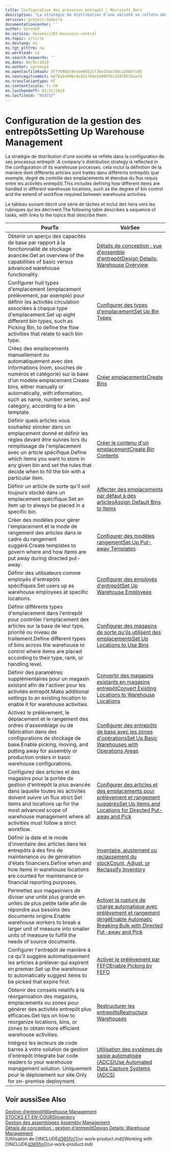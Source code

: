 ```yaml
---
title: Configuration des processus entrepôt | Microsoft Docs
description: "La stratégie de distribution d'une société se reflète dans la configuration de ses processus entrepôt : cela inclut la définition de la manière dont différents articles sont traités dans différents entrepôts (par exemple, degré de contrôle des emplacements et étendue du flux requis entre les activités entrepôt)."
services: project-madeira
documentationcenter: ''
author: SorenGP
ms.service: dynamics365-business-central
ms.topic: article
ms.devlang: na
ms.tgt_pltfrm: na
ms.workload: na
ms.search.keywords: ''
ms.date: 04/01/2019
ms.author: sgroespe
ms.openlocfilehash: df77998dc9e5ee06531f3be158a7d9ca2604fc05
ms.sourcegitcommit: bd78a5d990c9e83174da1409076c22df8b35eafd
ms.translationtype: HT
ms.contentlocale: fr-FR
ms.lasthandoff: 03/31/2019
ms.locfileid: "914737"
---
```

# <a name="setting-up-warehouse-management"></a><span data-ttu-id="ed507-104">Configuration de la gestion des entrepôts</span><span class="sxs-lookup"><span data-stu-id="ed507-104">Setting Up Warehouse Management</span></span>
<span data-ttu-id="ed507-105">La stratégie de distribution d'une société se reflète dans la configuration de ses processus entrepôt :</span><span class="sxs-lookup"><span data-stu-id="ed507-105">A company's distribution strategy is reflected in the configuration of its warehouse processes.</span></span> <span data-ttu-id="ed507-106">cela inclut la définition de la manière dont différents articles sont traités dans différents entrepôts (par exemple, degré de contrôle des emplacements et étendue du flux requis entre les activités entrepôt).</span><span class="sxs-lookup"><span data-stu-id="ed507-106">This includes defining how different items are handled in different warehouse locations, such as the degree of bin control and the extend of workflow required between warehouse activities.</span></span>  

 <span data-ttu-id="ed507-107">Le tableau suivant décrit une série de tâches et inclut des liens vers les rubriques qui les décrivent.</span><span class="sxs-lookup"><span data-stu-id="ed507-107">The following table describes a sequence of tasks, with links to the topics that describe them.</span></span>   

|<span data-ttu-id="ed507-108">**Pour**</span><span class="sxs-lookup"><span data-stu-id="ed507-108">**To**</span></span>|<span data-ttu-id="ed507-109">**Voir**</span><span class="sxs-lookup"><span data-stu-id="ed507-109">**See**</span></span>|  
|------------|-------------|  
|<span data-ttu-id="ed507-110">Obtenir un aperçu des capacités de base par rapport à la fonctionnalité de stockage avancée.</span><span class="sxs-lookup"><span data-stu-id="ed507-110">Get an overview of the capabilities of basic versus advanced warehouse functionality.</span></span>|[<span data-ttu-id="ed507-111">Détails de conception : vue d'ensemble d'entrepôt</span><span class="sxs-lookup"><span data-stu-id="ed507-111">Design Details: Warehouse Overview</span></span>](design-details-warehouse-overview.md)|  
|<span data-ttu-id="ed507-112">Configurer huit types d'emplacement (emplacement prélèvement, par exemple) pour définir les activités circulation associées à chaque type d'emplacement.</span><span class="sxs-lookup"><span data-stu-id="ed507-112">Set up eight different bin types, such as Picking Bin, to define the flow activities that relate to each bin type.</span></span>|[<span data-ttu-id="ed507-113">Configurer des types d'emplacement</span><span class="sxs-lookup"><span data-stu-id="ed507-113">Set Up Bin Types</span></span>](warehouse-how-to-set-up-bin-types.md)|  
|<span data-ttu-id="ed507-114">Créez des emplacements manuellement ou automatiquement avec des informations (nom, souches de numéros et catégorie) sur la base d'un modèle emplacement.</span><span class="sxs-lookup"><span data-stu-id="ed507-114">Create bins, either manually or automatically, with information, such as name, number series, and category, according to a bin template.</span></span>|[<span data-ttu-id="ed507-115">Créer emplacements</span><span class="sxs-lookup"><span data-stu-id="ed507-115">Create Bins</span></span>](warehouse-how-to-create-individual-bins.md)|  
|<span data-ttu-id="ed507-116">Définir quels articles vous souhaitez stocker dans un emplacement donné et définir les règles devant être suivies lors du remplissage de l'emplacement avec un article spécifique.</span><span class="sxs-lookup"><span data-stu-id="ed507-116">Define which items you want to store in any given bin and set the rules that decide when to fill the bin with a particular item.</span></span>|[<span data-ttu-id="ed507-117">Créer le contenu d'un emplacement</span><span class="sxs-lookup"><span data-stu-id="ed507-117">Create Bin Contents</span></span>](warehouse-how-to-set-up-bin-contents.md)|  
|<span data-ttu-id="ed507-118">Définir un article de sorte qu'il soit toujours stocké dans un emplacement spécifique.</span><span class="sxs-lookup"><span data-stu-id="ed507-118">Set an item up to always be placed in a specific bin.</span></span>|[<span data-ttu-id="ed507-119">Affecter des emplacements par défaut à des articles</span><span class="sxs-lookup"><span data-stu-id="ed507-119">Assign Default Bins to Items</span></span>](warehouse-how-to-assign-default-bins-to-items.md)|
|<span data-ttu-id="ed507-120">Créer des modèles pour gérer l'emplacement et le mode de rangement des articles dans le cadre du rangement suggéré.</span><span class="sxs-lookup"><span data-stu-id="ed507-120">Create templates to govern where and how items are put away during directed put-away.</span></span>|[<span data-ttu-id="ed507-121">Configurer des modèles rangement</span><span class="sxs-lookup"><span data-stu-id="ed507-121">Set Up Put-away Templates</span></span>](warehouse-how-to-set-up-put-away-templates.md)|
|<span data-ttu-id="ed507-122">Définir des utilisateurs comme employés d'entrepôts spécifiques.</span><span class="sxs-lookup"><span data-stu-id="ed507-122">Set users up as warehouse employees at specific locations.</span></span>|[<span data-ttu-id="ed507-123">Configurer des employés d'entrepôt</span><span class="sxs-lookup"><span data-stu-id="ed507-123">Set Up Warehouse Employees</span></span>](warehouse-how-to-set-up-warehouse-employees.md)|
|<span data-ttu-id="ed507-124">Définir différents types d'emplacement dans l'entrepôt pour contrôler l'emplacement des articles sur la base de leur type, priorité ou niveau de traitement.</span><span class="sxs-lookup"><span data-stu-id="ed507-124">Define different types of bins across the warehouse to control where items are placed according to their type, rank, or handling level.</span></span>|[<span data-ttu-id="ed507-125">Configurer des magasins de sorte qu'ils utilisent des emplacements</span><span class="sxs-lookup"><span data-stu-id="ed507-125">Set Up Locations to Use Bins</span></span>](warehouse-how-to-set-up-locations-to-use-bins.md)|
|<span data-ttu-id="ed507-126">Définir des paramètres supplémentaires pour un magasin existant afin de l'activer pour les activités entrepôt.</span><span class="sxs-lookup"><span data-stu-id="ed507-126">Make additional settings to an existing location to enable it for warehouse activities.</span></span>|[<span data-ttu-id="ed507-127">Convertir des magasins existants en magasins entrepôt</span><span class="sxs-lookup"><span data-stu-id="ed507-127">Convert Existing Locations to Warehouse Locations</span></span>](warehouse-how-to-convert-existing-locations-to-warehouse-locations.md)|
|<span data-ttu-id="ed507-128">Activez le prélèvement, le déplacement et le rangement des ordres d'assemblage ou de fabrication dans des configurations de stockage de base.</span><span class="sxs-lookup"><span data-stu-id="ed507-128">Enable picking, moving, and putting away for assembly or production orders in basic warehouse configurations.</span></span>|[<span data-ttu-id="ed507-129">Configurer des entrepôts de base avec les zones d'opérations</span><span class="sxs-lookup"><span data-stu-id="ed507-129">Set Up Basic Warehouses with Operations Areas</span></span>](warehouse-how-to-set-up-basic-warehouses-with-operations-areas.md)|  
|<span data-ttu-id="ed507-130">Configurez des articles et des magasins pour la portée de gestion d'entrepôt la plus avancée dans laquelle toutes les activités doivent suivre un flux strict.</span><span class="sxs-lookup"><span data-stu-id="ed507-130">Set items and locations up for the most advanced scope of warehouse management where all activities must follow a strict workflow.</span></span>|[<span data-ttu-id="ed507-131">Configurer des articles et des emplacements pour prélèvement et rangement suggérés</span><span class="sxs-lookup"><span data-stu-id="ed507-131">Set Up Items and Locations for Directed Put-away and Pick</span></span>](warehouse-how-to-set-up-items-for-directed-put-away-and-pick.md)|  
|<span data-ttu-id="ed507-132">Définir la date et le mode d'inventaire des articles dans les entrepôts à des fins de maintenance ou de génération d'états financiers.</span><span class="sxs-lookup"><span data-stu-id="ed507-132">Define when and how items in warehouse locations are counted for maintenance or financial reporting purposes.</span></span>|[<span data-ttu-id="ed507-133">Inventaire, ajustement ou reclassement du stock</span><span class="sxs-lookup"><span data-stu-id="ed507-133">Count, Adjust, or Reclassify Inventory</span></span>](inventory-how-count-adjust-reclassify.md)|
|<span data-ttu-id="ed507-134">Permettez aux magasiniers de diviser une unité plus grande en unités de plus petite taille afin de répondre aux besoins des documents origine.</span><span class="sxs-lookup"><span data-stu-id="ed507-134">Enable warehouse workers to break a larger unit of measure into smaller units of measure to fulfill the needs of source documents.</span></span>|[<span data-ttu-id="ed507-135">Activer la rupture de charge automatique avec prélèvement et rangement dirigé</span><span class="sxs-lookup"><span data-stu-id="ed507-135">Enable Automatic Breaking Bulk with Directed Put-away and Pick</span></span>](warehouse-enable-automatic-breaking-bulk-with-directed-put-away-and-pick.md)|  
|<span data-ttu-id="ed507-136">Configurer l'entrepôt de manière à ce qu'il suggère automatiquement les articles à prélever qui expirent en premier.</span><span class="sxs-lookup"><span data-stu-id="ed507-136">Set up the warehouse to automatically suggest items to be picked that expire first.</span></span>|[<span data-ttu-id="ed507-137">Activer le prélèvement par FEFO</span><span class="sxs-lookup"><span data-stu-id="ed507-137">Enable Picking by FEFO</span></span>](warehouse-picking-by-fefo.md)|
|<span data-ttu-id="ed507-138">Obtenir des conseils relatifs à la réorganisation des magasins, emplacements ou zones pour générer des activités entrepôt plus efficaces.</span><span class="sxs-lookup"><span data-stu-id="ed507-138">Get tips on how to reorganize locations, bins, or zones to obtain more efficient warehouse activities.</span></span>|[<span data-ttu-id="ed507-139">Restructurer les entrepôts</span><span class="sxs-lookup"><span data-stu-id="ed507-139">Restructure Warehouses</span></span>](warehouse-how-to-restructure-warehouses.md)|
|<span data-ttu-id="ed507-140">Intégrez les lecteurs de code barres à votre solution de gestion d'entrepôt.</span><span class="sxs-lookup"><span data-stu-id="ed507-140">Integrate bar code readers to your warehouse management solution.</span></span> <span data-ttu-id="ed507-141">Uniquement pour le déploiement sur site.</span><span class="sxs-lookup"><span data-stu-id="ed507-141">Only for on-premise deployment.</span></span>|[<span data-ttu-id="ed507-142">Utilisation des systèmes de saisie automatisée (ADCS)</span><span class="sxs-lookup"><span data-stu-id="ed507-142">Use Automated Data Capture Systems (ADCS)</span></span>](warehouse-use-automated-data-capture-systems-adcs.md)|

## <a name="see-also"></a><span data-ttu-id="ed507-143">Voir aussi</span><span class="sxs-lookup"><span data-stu-id="ed507-143">See Also</span></span>  
[<span data-ttu-id="ed507-144">Gestion d’entrepôt</span><span class="sxs-lookup"><span data-stu-id="ed507-144">Warehouse Management</span></span>](warehouse-manage-warehouse.md)  
[<span data-ttu-id="ed507-145">STOCKS ET EN-COURS</span><span class="sxs-lookup"><span data-stu-id="ed507-145">Inventory</span></span>](inventory-manage-inventory.md)  
<span data-ttu-id="ed507-146">[Gestion des assemblages](assembly-assemble-items.md)  </span><span class="sxs-lookup"><span data-stu-id="ed507-146">[Assembly Management](assembly-assemble-items.md)  </span></span>  
[<span data-ttu-id="ed507-147">Détails de conception : gestion d'entrepôt</span><span class="sxs-lookup"><span data-stu-id="ed507-147">Design Details: Warehouse Management</span></span>](design-details-warehouse-management.md)  
<span data-ttu-id="ed507-148">[Utilisation de [!INCLUDE[d365fin](includes/d365fin_md.md)]](ui-work-product.md)</span><span class="sxs-lookup"><span data-stu-id="ed507-148">[Working with [!INCLUDE[d365fin](includes/d365fin_md.md)]](ui-work-product.md)</span></span>
